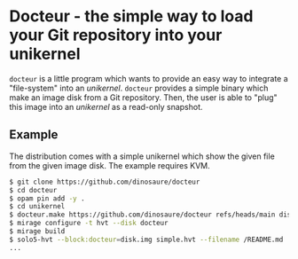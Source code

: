 # Docteur - the simple way to load your Git repository into your unikernel

`docteur` is a little program which wants to provide an easy way to integrate
a "file-system" into an _unikernel_. `docteur` provides a simple binary which
make an image disk from a Git repository. Then, the user is able to "plug" this
image into an _unikernel_ as a read-only snapshot.

## Example

The distribution comes with a simple unikernel which show the given file from
the given image disk. The example requires KVM.

```sh
$ git clone https://github.com/dinosaure/docteur
$ cd docteur
$ opam pin add -y .
$ cd unikernel
$ docteur.make https://github.com/dinosaure/docteur refs/heads/main disk.img
$ mirage configure -t hvt --disk docteur
$ mirage build
$ solo5-hvt --block:docteur=disk.img simple.hvt --filename /README.md
...
```

